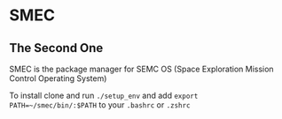 # SMEC
## The Second One
SMEC is the package manager for SEMC OS (Space Exploration Mission Control Operating System)

To install clone and run
`./setup_env` and add `export PATH=~/smec/bin/:$PATH` to your `.bashrc` or `.zshrc`
